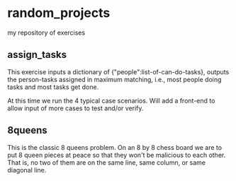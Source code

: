 # random_projects
my repository of exercises

## assign_tasks

This exercise inputs a dictionary of {"people":list-of-can-do-tasks},
outputs the person-tasks assigned in maximum matching, i.e., most people 
doing tasks and most tasks get done.

At this time we run the 4 typical case scenarios. Will add a front-end to 
allow input of more cases to test and/or verify.

## 8queens

This is the classic 8 queens problem. On an 8 by 8 chess board we are to
put 8 queen pieces at peace so that they won't be malicious to each other. 
That is, no two of them are on the same line, same column, or same diagonal
line.
